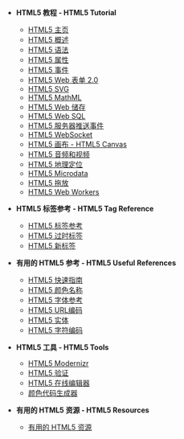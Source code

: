 - __HTML5 教程 - HTML5 Tutorial__ 
  - [HTML5 主页](home.md)
  - [HTML5 概述](overview.md)
  - [HTML5 语法](syntax.md)
  - [HTML5 属性](attributes.md)
  - [HTML5 事件](events.md)
  - [HTML5 Web 表单 2.0](forms.md)
  - [HTML5 SVG](svg.md)
  - [HTML5 MathML](mathml.md)
  - [HTML5 Web 储存](storage.md)
  - [HTML5 Web SQL](sql.md)
  - [HTML5 服务器推送事件](sse.md)
  - [HTML5 WebSocket](websocket.md)
  - [HTML5 画布 - HTML5 Canvas](canvas.md)
  - [HTML5 音频和视频](audio-video.md)
  - [HTML5 地理定位](geolocation.md)
  - [HTML5 Microdata](microdata.md)
  - [HTML5 拖放](drag-drop.md)
  - [HTML5 Web Workers](workers.md)

- __HTML5 标签参考 - HTML5 Tag Reference__
  - [HTML5 标签参考](tags-reference.md)
  - [HTML5 过时标签](deprecated-tags.md)
  - [HTML5 新标签](new-tags.md)

- __有用的 HTML5 参考 -  HTML5 Useful References__
  - [HTML5 快速指南](quick-guide.md)
  - [HTML5 颜色名称](color-names.md)
  - [HTML5 字体参考](fonts-reference.md)
  - [HTML5 URL编码](url-encoding.md)
  - [HTML5 实体](entities.md)
  - [HTML5 字符编码](encodings.md)

- __HTML5 工具 -  HTML5 Tools__
  - [HTML5 Modernizr](modernizr.md)
  - [HTML5 验证](validation.md)
  - [HTML5 在线编辑器](online-editor.md)
  - [颜色代码生成器](color.md)

- __有用的 HTML5 资源 - HTML5 Resources__
  - [有用的 HTML5 资源](useful-resources.md)